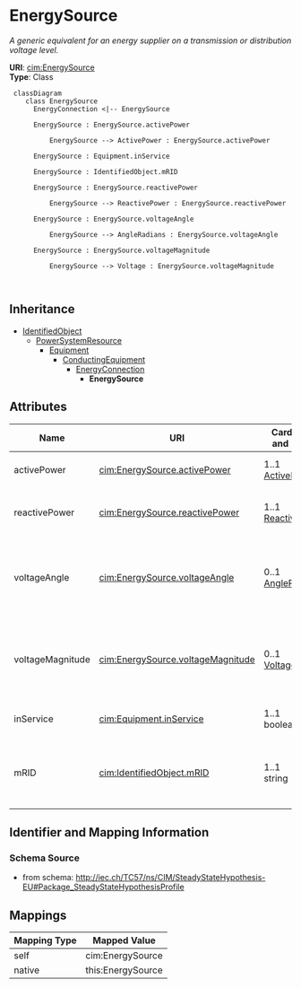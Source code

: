 # EnergySource


_A generic equivalent for an energy supplier on a transmission or distribution voltage level._





**URI**: [cim:EnergySource](http://iec.ch/TC57/CIM100#EnergySource)<br />
**Type**: Class




```mermaid
 classDiagram
    class EnergySource
      EnergyConnection <|-- EnergySource
      
      EnergySource : EnergySource.activePower
        
          EnergySource --> ActivePower : EnergySource.activePower
        
      EnergySource : Equipment.inService
        
      EnergySource : IdentifiedObject.mRID
        
      EnergySource : EnergySource.reactivePower
        
          EnergySource --> ReactivePower : EnergySource.reactivePower
        
      EnergySource : EnergySource.voltageAngle
        
          EnergySource --> AngleRadians : EnergySource.voltageAngle
        
      EnergySource : EnergySource.voltageMagnitude
        
          EnergySource --> Voltage : EnergySource.voltageMagnitude
        
      
```





## Inheritance
* [IdentifiedObject](IdentifiedObject.md)
    * [PowerSystemResource](PowerSystemResource.md)
        * [Equipment](Equipment.md)
            * [ConductingEquipment](ConductingEquipment.md)
                * [EnergyConnection](EnergyConnection.md)
                    * **EnergySource**



## Attributes


| Name | URI | Cardinality and Range | Description | Inheritance |
| ---  | --- | --- | --- | --- |
| activePower | [cim:EnergySource.activePower](http://iec.ch/TC57/CIM100#EnergySource.activePower) | 1..1 <br />  [ActivePower](ActivePower.md)  | High voltage source active injection | direct |
| reactivePower | [cim:EnergySource.reactivePower](http://iec.ch/TC57/CIM100#EnergySource.reactivePower) | 1..1 <br />  [ReactivePower](ReactivePower.md)  | High voltage source reactive injection | direct |
| voltageAngle | [cim:EnergySource.voltageAngle](http://iec.ch/TC57/CIM100#EnergySource.voltageAngle) | 0..1 <br />  [AngleRadians](AngleRadians.md)  | Phase angle of a-phase open circuit used when voltage characteristics need to... | direct |
| voltageMagnitude | [cim:EnergySource.voltageMagnitude](http://iec.ch/TC57/CIM100#EnergySource.voltageMagnitude) | 0..1 <br />  [Voltage](Voltage.md)  | Phase-to-phase open circuit voltage magnitude used when voltage characteristi... | direct |
| inService | [cim:Equipment.inService](http://iec.ch/TC57/CIM100#Equipment.inService) | 1..1 <br />  boolean  | Specifies the availability of the equipment | [Equipment](Equipment.md) |
| mRID | [cim:IdentifiedObject.mRID](http://iec.ch/TC57/CIM100#IdentifiedObject.mRID) | 1..1 <br />  string  | Master resource identifier issued by a model authority | [IdentifiedObject](IdentifiedObject.md) |









## Identifier and Mapping Information







### Schema Source


* from schema: http://iec.ch/TC57/ns/CIM/SteadyStateHypothesis-EU#Package_SteadyStateHypothesisProfile





## Mappings

| Mapping Type | Mapped Value |
| ---  | ---  |
| self | cim:EnergySource |
| native | this:EnergySource |




